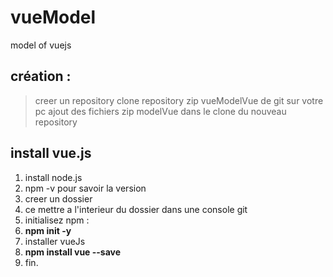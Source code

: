 # vueModel
model of vuejs
## création :  
> creer un repository
> clone repository
> zip vueModelVue de git sur votre pc
> ajout des fichiers zip modelVue dans le clone du nouveau repository

## install vue.js  
1. install node.js    
2. npm -v  pour savoir la version
3. creer un dossier   
4. ce mettre a l'interieur du dossier dans une console git  
5. initialisez npm : 
5. **npm init -y**  
6. installer vueJs 
6. **npm install vue --save**  
7. fin.  
